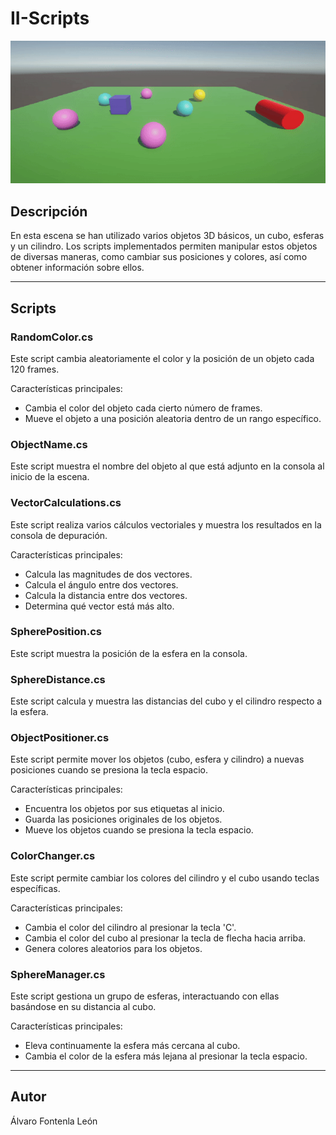 # II-Scripts

![GIF del Proyecto](escena.gif)

## Descripción

En esta escena se han utilizado varios objetos 3D básicos, un cubo, esferas y un cilindro. Los scripts implementados permiten manipular estos objetos de diversas maneras, como cambiar sus posiciones y colores, así como obtener información sobre ellos.

---

## Scripts

### RandomColor.cs

Este script cambia aleatoriamente el color y la posición de un objeto cada 120 frames.

Características principales:
- Cambia el color del objeto cada cierto número de frames.
- Mueve el objeto a una posición aleatoria dentro de un rango específico.

### ObjectName.cs

Este script muestra el nombre del objeto al que está adjunto en la consola al inicio de la escena.

### VectorCalculations.cs

Este script realiza varios cálculos vectoriales y muestra los resultados en la consola de depuración.

Características principales:
- Calcula las magnitudes de dos vectores.
- Calcula el ángulo entre dos vectores.
- Calcula la distancia entre dos vectores.
- Determina qué vector está más alto.

### SpherePosition.cs

Este script muestra la posición de la esfera en la consola.

### SphereDistance.cs

Este script calcula y muestra las distancias del cubo y el cilindro respecto a la esfera.

### ObjectPositioner.cs

Este script permite mover los objetos (cubo, esfera y cilindro) a nuevas posiciones cuando se presiona la tecla espacio.

Características principales:
- Encuentra los objetos por sus etiquetas al inicio.
- Guarda las posiciones originales de los objetos.
- Mueve los objetos cuando se presiona la tecla espacio.

### ColorChanger.cs

Este script permite cambiar los colores del cilindro y el cubo usando teclas específicas.

Características principales:
- Cambia el color del cilindro al presionar la tecla 'C'.
- Cambia el color del cubo al presionar la tecla de flecha hacia arriba.
- Genera colores aleatorios para los objetos.

### SphereManager.cs

Este script gestiona un grupo de esferas, interactuando con ellas basándose en su distancia al cubo.

Características principales:
- Eleva continuamente la esfera más cercana al cubo.
- Cambia el color de la esfera más lejana al presionar la tecla espacio.

---

## Autor

Álvaro Fontenla León